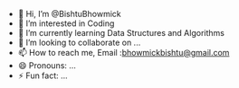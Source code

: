 - 👋 Hi, I’m @BishtuBhowmick
- 👀 I’m interested in Coding
- 🌱 I’m currently learning Data Structures and Algorithms
- 💞️ I’m looking to collaborate on ...
- 📫 How to reach me, Email :bhowmickbishtu@gmail.com
- 😄 Pronouns: ...
- ⚡ Fun fact: ...

<!---
BishtuBhowmick/BishtuBhowmick is a ✨ special ✨ repository because its `README.md` (this file) appears on your GitHub profile.
You can click the Preview link to take a look at your changes.
--->
